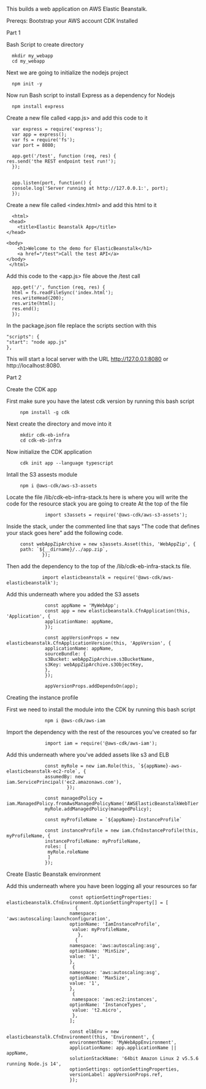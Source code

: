 This builds a web application on AWS Elastic Beanstalk.

Prereqs: Bootstrap your AWS account
         CDK Installed 
         
Part 1

Bash Script to create directory
      
      mkdir my_webapp
      cd my_webapp

Next we are going to initialize the nodejs project
      
      npm init -y

Now run Bash script to install Express as a dependency for Nodejs
      
      npm install express

Create a new file called <app.js> and add this code to it
      
      var express = require('express');
      var app = express();
      var fs = require('fs');
      var port = 8080;
      
      app.get('/test', function (req, res) {
    res.send('the REST endpoint test run!');
      });


      app.listen(port, function() {
      console.log('Server running at http://127.0.0.1:', port);
      });
      
Create a new file called <index.html> and add this html to it
      
      <html>
     <head>
        <title>Elastic Beanstalk App</title>
    </head>

    <body>
        <h1>Welcome to the demo for ElasticBeanstalk</h1>
        <a href="/test">Call the test API</a>
    </body>
     </html>
     
Add this code to the <app.js> file above the /test call
      
      app.get('/', function (req, res) {
      html = fs.readFileSync('index.html');
      res.writeHead(200);
      res.write(html);
      res.end();
      });
      
In the package.json file replace the scripts section with this 
    
    "scripts": {
    "start": "node app.js"
    },
  
This will start a local server with the URL http://127.0.0.1:8080 or http://localhost:8080.  


Part 2

Create the CDK app

First make sure you have the latest cdk version by running this bash script

         npm install -g cdk
         
Next create the directory and move into it

         mkdir cdk-eb-infra
         cd cdk-eb-infra
   
Now initialize the CDK application
         
         cdk init app --language typescript
         
Intall the S3 assests module

         npm i @aws-cdk/aws-s3-assets
         
         
Locate the file /lib/cdk-eb-infra-stack.ts here is where you will write the code for the resource stack you are going to create
At the top of the file
                  
                  import s3assets = require('@aws-cdk/aws-s3-assets');
                  
Inside the stack, under the commented line that says "The code that defines your stack goes here" add the following code.

         const webAppZipArchive = new s3assets.Asset(this, 'WebAppZip', {
         path: `${__dirname}/../app.zip`,
                 });
                 
Then add the dependency to the top of the /lib/cdk-eb-infra-stack.ts file.

                 import elasticbeanstalk = require('@aws-cdk/aws-elasticbeanstalk');
                 
Add this underneath where you added the S3 assets
                  
                  const appName = 'MyWebApp';
                  const app = new elasticbeanstalk.CfnApplication(this, 'Application', {
                  applicationName: appName,
                  });
                  
                  const appVersionProps = new elasticbeanstalk.CfnApplicationVersion(this, 'AppVersion', {
                  applicationName: appName,
                  sourceBundle: {
                  s3Bucket: webAppZipArchive.s3BucketName,
                  s3Key: webAppZipArchive.s3ObjectKey,
                  },
                  });
                  
                  appVersionProps.addDependsOn(app);
                  
Creating the instance profile

First we need to install the module into the CDK by running this bash script
                  
                  npm i @aws-cdk/aws-iam
             
 Import the dependency with the rest of the resources you've created so far
 
                  import iam = require('@aws-cdk/aws-iam');
                  
Add this underneath where you've added assets like s3 and ELB

                  const myRole = new iam.Role(this, `${appName}-aws-elasticbeanstalk-ec2-role`, {
                  assumedBy: new iam.ServicePrincipal('ec2.amazonaws.com'),
                          });

                  const managedPolicy = iam.ManagedPolicy.fromAwsManagedPolicyName('AWSElasticBeanstalkWebTier')
                  myRole.addManagedPolicy(managedPolicy);

                  const myProfileName = `${appName}-InstanceProfile`

                  const instanceProfile = new iam.CfnInstanceProfile(this, myProfileName, {
                  instanceProfileName: myProfileName,
                  roles: [
                   myRole.roleName
                   ]
                  });
                  
Create Elastic Beanstalk environment

Add this underneath where you have been logging all your resources so far

                           const optionSettingProperties: elasticbeanstalk.CfnEnvironment.OptionSettingProperty[] = [
                             {
                           namespace: 'aws:autoscaling:launchconfiguration',
                           optionName: 'IamInstanceProfile',
                            value: myProfileName,
                              },
                             {
                           namespace: 'aws:autoscaling:asg',
                           optionName: 'MinSize',
                           value: '1',
                           },
                            {
                           namespace: 'aws:autoscaling:asg',
                           optionName: 'MaxSize',
                           value: '1',
                           },
                            {
                            namespace: 'aws:ec2:instances',
                           optionName: 'InstanceTypes',
                            value: 't2.micro',
                            },
                           ];
                           
                           const elbEnv = new elasticbeanstalk.CfnEnvironment(this, 'Environment', {
                           environmentName: 'MyWebAppEnvironment',
                           applicationName: app.applicationName || appName,
                           solutionStackName: '64bit Amazon Linux 2 v5.5.6 running Node.js 14',
                           optionSettings: optionSettingProperties,
                           versionLabel: appVersionProps.ref,
                           });
